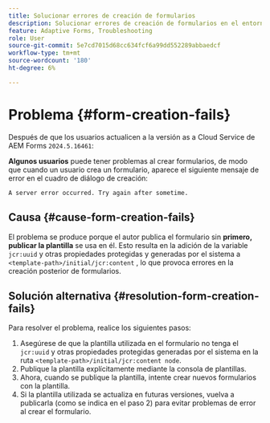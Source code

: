 ```yaml
---
title: Solucionar errores de creación de formularios
description: Solucionar errores de creación de formularios en el entorno as a Cloud Service de AEM Forms.
feature: Adaptive Forms, Troubleshooting
role: User
source-git-commit: 5e7cd7015d68cc634fcf6a99dd552289abbaedcf
workflow-type: tm+mt
source-wordcount: '180'
ht-degree: 6%

---
```


# Problema {#form-creation-fails}

Después de que los usuarios actualicen a la versión as a Cloud Service de AEM Forms `2024.5.16461`:

**Algunos usuarios** puede tener problemas al crear formularios, de modo que cuando un usuario crea un formulario, aparece el siguiente mensaje de error en el cuadro de diálogo de creación:

`A server error occurred. Try again after sometime.`

## Causa {#cause-form-creation-fails}

El problema se produce porque el autor publica el formulario sin **primero, publicar la plantilla** se usa en él. Esto resulta en la adición de la variable `jcr:uuid` y otras propiedades protegidas y generadas por el sistema a `<template-path>/initial/jcr:content` , lo que provoca errores en la creación posterior de formularios.

## Solución alternativa {#resolution-form-creation-fails}

Para resolver el problema, realice los siguientes pasos:

1. Asegúrese de que la plantilla utilizada en el formulario no tenga el `jcr:uuid` y otras propiedades protegidas generadas por el sistema en la ruta `<template-path>/initial/jcr:content node`.
1. Publique la plantilla explícitamente mediante la consola de plantillas.
1. Ahora, cuando se publique la plantilla, intente crear nuevos formularios con la plantilla.
1. Si la plantilla utilizada se actualiza en futuras versiones, vuelva a publicarla (como se indica en el paso 2) para evitar problemas de error al crear el formulario.


<!--

# Issue {#form-creation-fails}

After updating to AEM Forms as a Cloud Service version `2024.5.16461.20240524T172309Z`, When a user publishes a form using an unpublished template, it fails to create a form and shows an error:

`Property is protected: jcr:uuid = 09e0d6be-f619-4405-b021-27eb1c5326d3`

## Solution {#troubleshoot-form-creation-fails}

To resolve the issue, perform the following workaround steps:

1. Publish the template explicitly using the template console.
    
    >[!NOTE]
    > Prior to this step ensure that the (unpublished) template does not have `jcr:uuid` and other system generated properties under the initial content's `jcr:content node`. To sort out it, first, sanitize the template to publish it explicitly.

    >[!NOTE]
    > This action doesn't replicate the initial content node.
1. Now, when your template is published, try creating new forms using the template.
1. If the template is changed in the future, publish it again as mentioned in the step 1.

-->










